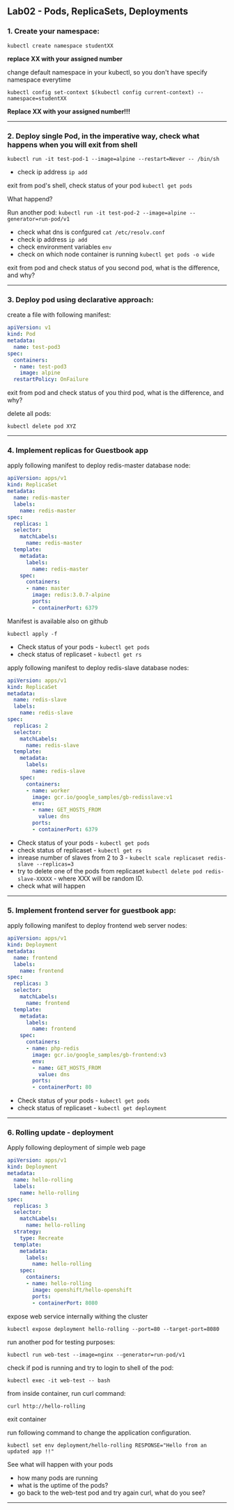 ## Lab02 - Pods, ReplicaSets, Deployments

### 1. Create your namespace:

```kubectl create namespace studentXX```

**replace XX with your assigned number**

change default namespace in your kubectl, so you don't have specify namespace everytime

```kubectl config set-context $(kubectl config current-context) --namespace=studentXX```

**Replace XX with your assigned number!!!**

---

### 2. Deploy single Pod, in the imperative way, check what happens when you will exit from shell

```kubectl run -it test-pod-1 --image=alpine --restart=Never -- /bin/sh```

- check ip address ```ip add```

exit from pod's shell, check status of your pod ```kubectl get pods```

What happend?

Run another pod: 
```kubectl run -it test-pod-2 --image=alpine --generator=run-pod/v1```

- check what dns is confgured ```cat /etc/resolv.conf```
- check ip address ```ip add```
- check environment variables ```env```
- check on which node container is running ```kubectl get pods -o wide```

exit from pod and check status of you second pod, what is the difference, and why?

---

### 3. Deploy pod using declarative approach:

create a file with following manifest:

```yaml
apiVersion: v1
kind: Pod
metadata:
  name: test-pod3
spec:
  containers:
  - name: test-pod3
    image: alpine
  restartPolicy: OnFailure
```

exit from pod and check status of you third pod, what is the difference, and why?

delete all pods:

```kubectl delete pod XYZ```

---

### 4. Implement replicas for Guestbook app

apply following manifest to deploy redis-master database node:

```yaml
apiVersion: apps/v1
kind: ReplicaSet
metadata:
  name: redis-master
  labels:
    name: redis-master
spec:
  replicas: 1
  selector:
    matchLabels:
      name: redis-master
  template:
    metadata:
      labels:
        name: redis-master
    spec:
      containers:
      - name: master
        image: redis:3.0.7-alpine
        ports:
        - containerPort: 6379
```

Manifest is available also on github

```kubectl apply -f ```


- Check status of your pods - ```kubectl get pods```
- check status of replicaset - ```kubectl get rs```

apply following manifest to deploy redis-slave database nodes:


```yaml
apiVersion: apps/v1
kind: ReplicaSet
metadata:
  name: redis-slave
  labels:
    name: redis-slave
spec:
  replicas: 2
  selector:
    matchLabels:
      name: redis-slave
  template:
    metadata:
      labels:
        name: redis-slave
    spec:
      containers:
      - name: worker
        image: gcr.io/google_samples/gb-redisslave:v1
        env:
        - name: GET_HOSTS_FROM
          value: dns
        ports:
        - containerPort: 6379
```

- Check status of your pods - ```kubectl get pods```
- check status of replicaset - ```kubectl get rs```
- inrease number of slaves from 2 to 3 - ```kubeclt scale replicaset redis-slave --replicas=3```
- try to delete one of the pods from replicaset ```kubectl delete pod redis-slave-XXXXX``` - where XXX will be random ID.
- check what will happen

---

### 5. Implement frontend server for guestbook app:

apply following manifest to deploy frontend web server nodes:

```yaml
apiVersion: apps/v1
kind: Deployment
metadata:
  name: frontend
  labels:
    name: frontend
spec:
  replicas: 3
  selector:
    matchLabels:
      name: frontend
  template:
    metadata:
      labels:
        name: frontend
    spec:
      containers:
      - name: php-redis
        image: gcr.io/google_samples/gb-frontend:v3
        env:
        - name: GET_HOSTS_FROM
          value: dns
        ports:
        - containerPort: 80
```

- Check status of your pods - ```kubectl get pods```
- check status of replicaset - ```kubectl get deployment```

---

### 6. Rolling update - deployment 

Apply following deployment of simple web page


```yaml
apiVersion: apps/v1
kind: Deployment
metadata:
  name: hello-rolling
  labels:
    name: hello-rolling
spec:
  replicas: 3
  selector:
    matchLabels:
      name: hello-rolling
  strategy:
    type: Recreate
  template:
    metadata:
      labels:
        name: hello-rolling
    spec:
      containers:
      - name: hello-rolling
        image: openshift/hello-openshift
        ports:
        - containerPort: 8080
```

expose web service internally withing the cluster

```kubectl expose deployment hello-rolling --port=80 --target-port=8080```

run another pod for testing purposes:

```kubectl run web-test --image=nginx --generator=run-pod/v1```

check if pod is running and try to login to shell of the pod:

```kubectl exec -it web-test -- bash```

from inside container, run curl command:

```curl http://hello-rolling```

exit container

run following command to change the application configuration. 

```kubectl set env deployment/hello-rolling RESPONSE="Hello from an updated app !!"```

See what will happen with your pods

- how many pods are running
- what is the uptime of the pods?
- go back to the web-test pod and try again curl, what do you see?

---